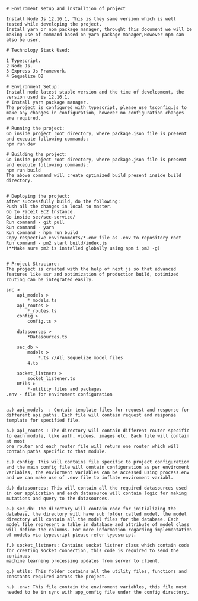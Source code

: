     # Enviroment setup and installtion of project

    Install Node Js 12.16.1, This is they same version which is well tested while developing the project.
    Install yarn or npm package manager, throught this document we will be making use of command based on yarn package manager,However npm can also be user.

    # Technology Stack Used:

    1 Typescript.
    2 Node Js.
    3 Express Js Framework.
    4 Sequelize DB

    # Environment Setup:
    Install node latest stable version and the time of development, the version used is 12.16.1.
    # Install yarn package manager. 
    The project is configured with typescript, please use tsconfig.js to make any changes in configuration, however no configuration changes are required.

    # Running the project:
    Go inside project root directory, where package.json file is present and execute following commands:
    npm run dev

    # Building the project:
    Go inside project root directory, where package.json file is present and execute following commands:
    npm run build
    The above command will create optimized build present inside build directory.


    # Deploying the project:
    After successfully build, do the following:
    Push all the changes in local to master.
    Go to Faceit Ec2 Instance.
    Go inside sec/sec-service/
    Run command - git pull
    Run command - yarn
    Run command - npm run build
    Copy respective environments/*.env file as .env to repository root
    Run command - pm2 start build/index.js
    (**Make sure pm2 is installed globally using npm i pm2 -g)


    # Project Structure:
    The project is created with the help of next js so that advanced features like ssr and optimization of production build, optimized routing can be integrated easily.
    
    src >
        api_models > 
            *_models.ts
        api_routes >
            *_routes.ts
        config >
            config.ts >
        
        datasources >
            *Datasources.ts

        sec_db >  
            models >
                *.ts //All Sequelize model files
            4.ts
        
        socket_listners >
            socket_listener.ts
        Utils >
            *-utility files and packages
    .env - file for enviroment configuration


    a.) api_models  : Contain template files for request and response for different api paths. Each file will contain request and response template for specified file.

    b.) api_routes : The directory will contain different router specific to each module, like auth, videos, images etc. Each file will contain at most
    one router and each router file will return one router which will contain paths specific to that module.

    c.) config: This will contains file specific to project configuration and the main config file will contain configuration as per enviroment variables, the enviorment variables can be accessed using process.env and we can make use of .env file to inflate enviroment variabl.

    d.) datasources: This will contain all the required datasources used in our application and each datasource will contain logic for making mutations and query to the datasources. 

    e.) sec_db: The directory will contain code for initializing the database, the directory will have sub folder called model, the model directory will contain all the model files for the database. Each model file represent a table in database and attribute of model class will define the columns. For more information regarding implementation of models via typescript please refer typescript.

    f.) socket_listners: Contains socket listner class which contain code for creating socket connection, this code is required to send the continuos 
    machine learning processing updates from server to client. 

    g.) utils: This folder contains all the utility files, functions and constants required across the project.

    h.) .env: This file contain the enviroment variables, this file must needed to be in sync with app_config file under the config directory.


